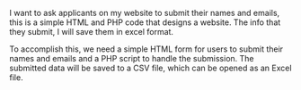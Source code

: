 I want to ask applicants on my website to submit their names and emails, this is a simple HTML and PHP code that designs a website.
The info that they submit, I will save them in excel format.

To accomplish this, we need a simple HTML form for users to submit their names and emails and a PHP script to handle the submission. The submitted data will be saved to a CSV file, which can be opened as an Excel file.
